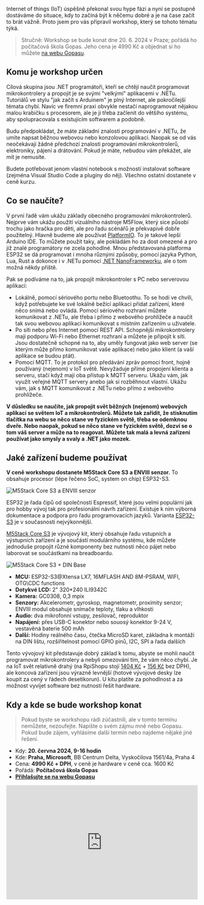 <!-- dcterms:title = Zvu vás na IoT workshop pro .NET programátory -->
<!-- dcterms:abstract = IoT hype je za námi a je tedy čas se jím začít seriózně zabývat. Připravil jsem pro vás workshop o programování mikrokontrolerů, ale hlavně o tom, jak je využít v běžné praxi a propojit je s "velkými" .NET aplikacemi. -->
<!-- dcterms:creator = Michal Altair Valášek -->
<!-- x4w:pictureUrl = /perex-pictures/20240604-iot-workshop.jpg -->
<!-- x4w:coverUrl = /cover-pictures/20240604-iot-workshop.jpg -->
<!-- x4w:pictureWidth = 150 -->
<!-- x4w:pictureHeight = 150 -->
<!-- x4w:category = IT -->
<!-- x4w:category = Akce a události -->
<!-- dcterms:date = 2024-06-04 -->

Internet of things (IoT) úspěšně překonal svou hype fázi a nyní se postupně dostáváme do situace, kdy to začíná být k něčemu dobré a je na čase začít to brát vážně. Proto jsem pro vás připravil workshop, který se tohoto tématu týká.

> Stručně: Workshop se bude konat dne 20. 6. 2024 v Praze; pořádá ho počítačová škola Gopas. Jeho cena je 4990 Kč a objednat si ho můžete [na webu Gopasu](https://www.gopas.cz/workshop-altairovy-magicke-krabicky-aneb-hrajeme-si-s-iot_wamagbox).

## Komu je workshop určen

Cílová skupina jsou .NET programátoři, kteří se chtějí naučit programovat mikrokontrolery a propojit je se svými "velkými" aplikacemi v .NETu. Tutoriálů ve stylu "jak začít s Arduinem" je plný Internet, ale pokročilejší témata chybí. Navíc ve firemní praxi obvykle nestačí naprogramovat nějakou malou krabičku s procesorem, ale je ji třeba začlenit do většího systému, aby spolupracovala s existujícím softwarem a podobně.

Budu předpokládat, že máte základní znalosti programování v .NETu, že umíte napsat běžnou webovou nebo konzolovou aplikaci. Naopak se od vás neočekávají žádné předchozí znalosti programování mikrokontrolerů, elektroniky, pájení a drátování. Pokud je máte, nebudou vám překážet, ale mít je nemusíte.

Budete potřebovat jenom vlastní notebook s možností instalovat software (zejména Visual Studio Code a pluginy do něj). Všechno ostatní dostanete v ceně kurzu.

## Co se naučíte?

V první řadě vám ukážu základy obecného programování mikrokontrolerů. Nejprve vám ukážu použití vizuálního nástroje M5Flow, který sice působí trochu jako hračka pro děti, ale pro řadu scénářů je překvapivě dobře použitelný. Hlavně budeme ale používat [PlatformIO](https://platformio.org/). To je takové lepší Arduino IDE. To můžete použít taky, ale pokládám ho za dost omezené a pro již znalé programátory ne zcela pohodlné. Mnou představovaná platforma ESP32 se dá programovat i mnoha různými způsoby, pomocí jazyka Python, Lua, Rust a dokonce i v .NETu pomocí [.NET NanoFrameworku](https://www.nanoframework.net/), ale o tom možná někdy příště.

Pak se podíváme na to, jak propojit mikrokontroler s PC nebo serverovou aplikací:

* Lokálně, pomocí sériového portu nebo Bluetoothu. To se hodí ve chvíli, když potřebujete ke své lokálně bežící aplikaci přidat zařízení, které něco snímá nebo ovládá. Pomocí sériového rozhraní můžete komunikovat z .NETu, ale třeba i přímo z webového prohlížeče a naučit tak svou webovou aplikaci komunikovat s místním zařízením u uživatele.
* Po síti nebo přes Internet pomocí REST API. Schopnější mikrokontrolery mají podporu Wi-Fi nebo Ethernet rozhraní a můžete je připojit k síti. Jsou dostatečně schopné na to, aby uměly fungovat jako web server (se kterým může přímo komunikovat vaše aplikace) nebo jako klient (a vaší aplikace se budou ptát).
* Pomocí MQTT. To je protokol pro předávání zpráv pomocí front, hojně používaný (nejenom) v IoT světě. Nevyžaduje přímé propojení klienta a serveru, stačí když mají oba přístup k MQTT serveru. Ukážu vám, jak využít veřejné MQTT servery anebo jak si rozběhnout vlastní. Ukážu vám, jak s MQTT komunikovat z .NETu nebo přímo z webového prohlížeče.

**V důsledku se naučíte, jak propojit svět běžných (nejenom) webových aplikací se světem IoT a mikrokontrolerů. Můžete tak zařídit, že stisknutím tlačítka na webu se něco stane ve fyzickém světě, třeba se odemknou dveře. Nebo naopak, pokud se něco stane ve fyzickém světě, dozví se o tom váš server a může na to reagovat. Můžete tak malá a levná zařízení používat jako smysly a svaly a .NET jako mozek.**

## Jaké zařízení budeme používat

**V ceně workshopu dostanete M5Stack Core S3 a ENVIII senzor.** To obsahuje procesor (lépe řečeno SoC, system on chip) ESP32-S3. 

![M5Stack Core S3 a ENVIII senzor](/cover-pictures/20240604-iot-workshop.jpg)

ESP32 je řada čipů od společnosti Espressif, které jsou velmi populární jak pro hobby vývoj tak pro profesionální návrh zařízení. Existuje k nim výborná dokumentace a podpora pro řadu programovacích jazyků. Varianta [ESP32-S3](https://www.espressif.com/en/products/socs/esp32-s3) je v současnosti nejvýkonnější.

[M5Stack Core S3](https://docs.m5stack.com/en/core/CoreS3) je vývojový kit, který obsahuje řadu vstupních a výstupních zařízení a je součástí modulárního systému, kde můžete jednoduše propojit různé komponenty bez nutnosti něco pájet nebo laborovat se součástkami na breadboardu.

![M5Stack Core S3 + DIN Base](https://www.cdn.altairis.cz/Blog/2024/20240604-cores3.jpg)

* **MCU:** ESP32-S3@Xtensa LX7, 16MFLASH AND 8M-PSRAM, WIFI, OTG\CDC functions
* **Dotykvé LCD:** 2" 320*240 ILI9342C
* **Kamera:** GC0308, 0,3 mpix
* **Senzory:** Akcelerometr, gyroskop, magnetometr, proximity senzor; ENVIII modul obsahuje snímače teploty, tlaku a vlhkosti
* **Audio:** dva mikrofonní vstupy, zesilovač, reproduktor
* **Napájení:** přes USB-C konektor nebo souosý konektor 9-24 V, vestavěná baterie 500 mAh
* **Další:** Hodiny reálného času, čtečka MicroSD karet, základna k montáži na DIN lištu, rozšiřitelnost pomocí GPIO pinů, I2C, SPI a řada dalších

Tento vývojový kit představuje dobrý základ k tomu, abyste se mohli naučit programovat mikrokontrolery a nebyli omezováni tím, že vám něco chybí. Je na IoT svět relativně drahý (na RpiShopu stojí [1404 Kč](https://rpishop.cz/m5stack/6112-m5stack-cores3-esp32s3-lot-development-kit.html) + [156 Kč](https://rpishop.cz/498367/m5stack-env-iv-unit-se-senzorem-teploty-vlhkosti-a-tlaku-sht40-bmp280/) bez DPH), ale koncová zařízení jsou výrazně levnější (hotové vývojové desky lze koupit za cený v řádech desetikorun). U kitu platíte za pohodlnost a za možnost vyvíjet software bez nutnosti řešit hardware.

## Kdy a kde se bude workshop konat

> Pokud byste se workshopu rádi zúčastnili, ale v tomto termínu nemůžete, nezoufejte. Napište o svém zájmu mně nebo Gopasu. Pokud bude zájem, vyhlásíme další termín nebo najdeme nějaké jiné řešení.

* Kdy: **20. června 2024, 9-16 hodin**
* Kde: **Praha, Microsoft**, BB Centrum Delta, Vyskočilova 1561/4a, Praha 4
* Cena: **4990 Kč + DPH**, v ceně je hardware v ceně cca. 1600 Kč
* Pořádá: **Počítačová škola Gopas**
* **[Přihlašujte se na webu Gopasu](https://www.gopas.cz/workshop-altairovy-magicke-krabicky-aneb-hrajeme-si-s-iot_wamagbox)**

<iframe style="border:none" src="https://frame.mapy.cz/s/bupohupapo" width="100%" height="300" frameborder="0"></iframe>